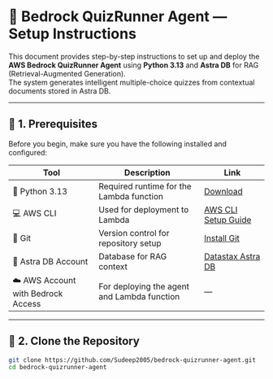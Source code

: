 # 🧠 Bedrock QuizRunner Agent — Setup Instructions

This document provides step-by-step instructions to set up and deploy the **AWS Bedrock QuizRunner Agent** using **Python 3.13** and **Astra DB** for RAG (Retrieval-Augmented Generation).  
The system generates intelligent multiple-choice quizzes from contextual documents stored in Astra DB.

---

## 🚀 1. Prerequisites

Before you begin, make sure you have the following installed and configured:

| Tool | Description | Link |
|------|--------------|------|
| 🐍 Python 3.13 | Required runtime for the Lambda function | [Download](https://www.python.org/downloads/) |
| 💻 AWS CLI | Used for deployment to Lambda | [AWS CLI Setup Guide](https://docs.aws.amazon.com/cli/latest/userguide/getting-started-install.html) |
| 🧰 Git | Version control for repository setup | [Install Git](https://git-scm.com/downloads) |
| 🧱 Astra DB Account | Database for RAG context | [Datastax Astra DB](https://www.datastax.com/astra-db) |
| ☁️ AWS Account with Bedrock Access | For deploying the agent and Lambda function | — |

---

## 📂 2. Clone the Repository

```bash
git clone https://github.com/Sudeep2005/bedrock-quizrunner-agent.git
cd bedrock-quizrunner-agent
